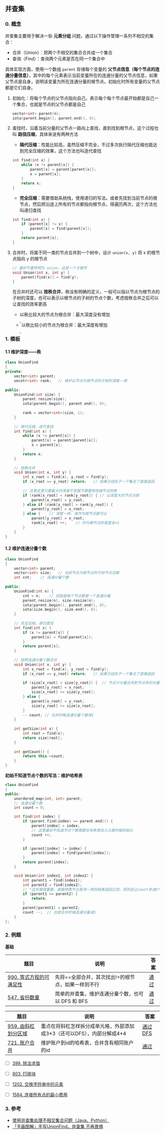 ## 并查集

### 0. 概念

并查集主要用于解决一些 **元素分组** 问题，通过以下操作管理一系列不相交的集合：

- 合并（Union）：把两个不相交的集合合并成一个集合
- 查询（Find）：查询两个元素是否在同一个集合中



具体实现方面，使用一个数组 `parent` 存储每个变量的 **父节点信息（每个节点的连通分量信息）**，其中的每个元素表示当前变量所在的连通分量的父节点信息，如果父节点是自身，说明该变量为所在连通分量的根节点。初始化时所有变量的父节点都是它们自身。

1. 初始化：将每个节点的父节点指向自己。表示每个每个节点最开始都是自己一个集合，也就是节点的父节点都是自己

   ```cpp
   vector<int> parent(n);
   iota(parent.begin(), parent.end(), 0);
   ```

   

2. 查找时，沿着当前分量的父节点一路向上查找，直到找到根节点，这个过程也叫 **路径压缩**，具体来说有两种方法

   - **隔代压缩**：性能比较高，虽然压缩不完全，不过多次执行隔代压缩也能达到完全压缩的效果，这个方法也叫迭代查找

   ```cpp
   int find(int x) {
       while (x != parent[x]) {
           parent[x] = parent[parent[x]];
           x = parent[x];
       }
       return x;
   }
   ```

   - **完全压缩**：需要借助系统栈，使用递归的写法。或者先找到当前节点的根节点，然后把沿途上所有的节点都指向根节点，得遍历两次，这个方法也叫递归查找

   ```cpp
   int find(int x) {
       if (parent[x] != x) {
           parent[x] = find(parent[x]);
       }
       return parent[x];
   }
   ```



3. 合并时，将属于同一类的节点合并到一个树中，设计 `union(x, y)` 将 x 的根节点指向 y 的根节点

   ```cpp
   // 最好不要申明为 union，这是一个关键字
   void Union(int x, int y) {
       parent[find(x)] = find(y);
   }
   ```
   
   在合并时还可以 **按秩合并**，秩没有明确的定义，一般可以指以节点为根节点的子树的深度，也可以表示以根节点的子树的节点个数，考虑按秩合并之后可以让查找的效率更高
   
   - 以秩比较大的节点为根合并：最大深度没有增加
   
     <img src="https://pic.leetcode-cn.com/0ca8e1349ee232af96a8649353b56ed5e915334cf61187e01db5f85380ee27f7-image.png" style="zoom:30%;" align="left"/>
   
   - 以秩比较小的节点为根合并：最大深度有增加
   
     <img src="https://pic.leetcode-cn.com/b95f2c0bb55b9d36defe5ab76a873ab63d158544e9b81304054e67bdaab71768-image.png" style="zoom:30%;" align="left" />



### 1. 模板

#### 1.1 维护深度——秩

```cpp
class UnionFind
{
private:
    vector<int> parent;
    vecotr<int> rank;	// 维护以节点为根节点的子树的深度——秩
    
public:
    UnionFind(int size) {
        parent.resize(size);
        iota(parent.begin(), parent.end(), 0);
        
        rank = vector<int>(size, 1);
    }
    
    // 隔代压缩，迭代查找
    int find(int x) {
        while (x != parent[x]) {
            parent[x] = parent[parent[x]];
            x = parent[x];
        }
        return x;
    }
    
    // 按秩合并
    void Union(int x, int y) {
        int x_root = find(x), y_root = find(y);
        if (x_root == y_root) return;	// 如果已经处于一个集合了直接返回
        
        // 注意这里只要最大的深度不变就不需要修改根节点的秩
        if (rank[x_root] < rank[y_root]) { // 以深度大的节点为根
            parent[x_root] = y_root;
        } else if (rank[x_root] > rank[y_root]) {
            parent[y_root] = x_root;
        } else {	// 深度一样，谁作为根节点都可以
         	parent[y_root] = x_root;
            rank[x_root] ++;	// 作为根节点的高度会+1
        }
    }
}
```



#### 1.2 维护连通分量个数

```cpp
class UnionFind
{
    vector<int> parent;
    vector<int> size;	// 当前节点为根节点的子树节点总数
    int cnt;	// 连通分量个数
   
public:
    UnionFind(int n) {
        cnt = n;	// 初始是每个节点都是一个连通分量
        parent.resize(n), size.resize(n);
        iota(parent.begin(), parent.end(), 0);
        iota(size.begin(), size.end(), 0);
    }
    
    // 完全压缩，递归查找
    int find(int x) {
        if (x != parent[x]) {
            parent[x] = find(parent[x]);
        }
        return parent[x];
    }
    
    // 按照连通分量个数合并
    void Union(int x, int y) {
        int x_root = find(x), y_root = find(y);
        if (x_root == y_root) return;	// 如果已经处于一个集合了直接返回
        
        if (size[x_root] > size[y_root]) {	// 节点少分量合并到节点多的分量上
            parent[y_root] = x_root;
            size[x_root] += size[y_root];
        } else {
            parent[x_root] = y_root;
            size[y_root] += size[x_root];
        }
        -- count; // 合并时候连通分量个数减1
    }
    
    int getSize(int x) {
        int root = find(x);
        return size[root];
    }
    
    int getCount() {
        return this->count;
    }
}
```



**初始不知道节点个数的写法：维护哈希表**

```cpp
class UnionFind
{
public:
    unordered_map<int, int> parent;
    // 连通分量个数
    int count = 0;

    int find(int index) {
        if (parent.find(index) == parent.end()) {
            parent[index] = index;
            // 这里最初不知道节点个数需要在哈希表加入元素时候初始化
            count ++;  
        }

        if (parent[index] != index) {
            parent[index] = find(parent[index]);
        }
        return parent[index];
    }

    void Union(int index1, int index2) {
        int parent1 = find(index1);
        int parent2 = find(index2);
        // *这步骤很重要，直接把两节点首领一样的结果返回过滤，否则会让count多减1*
        if (parent1 == parent2) {
            return;
        }
        parent[parent1] = parent2;
        count --;  // 也是合并时候连通分量减1
    }
};
```





### 2. 例题

**基础**

| 题目                                                         | 说明                                               | 答案                                                      |
| ------------------------------------------------------------ | -------------------------------------------------- | --------------------------------------------------------- |
| [990. 等式方程的可满足性](https://leetcode.cn/problems/satisfiability-of-equality-equations/) | 先将==全部合并，其次找出!=的根节点，如果一样则不行 | [通过](https://leetcode.cn/submissions/detail/136424817/) |
| [547. 省份数量](https://leetcode.cn/problems/number-of-provinces/) | 简单的并查集，维护连通分量个数，也可以 DFS 和 BFS  | [通过](https://leetcode.cn/submissions/detail/375522024/) |



| 题目                                                         | 说明                                                         | 答案                                                         |
| ------------------------------------------------------------ | ------------------------------------------------------------ | ------------------------------------------------------------ |
| [959. 由斜杠划分区域](https://leetcode.cn/problems/regions-cut-by-slashes/) | 重点在将斜杠怎样拆分成单元格，外部添加成3\*3（还可以DFS），内部分解成4\*4 | [通过](https://leetcode.cn/submissions/detail/141243167/)   [DFS](https://leetcode.cn/submissions/detail/375476296/) |
| [721. 账户合并](https://leetcode.cn/problems/accounts-merge/) | 维护账户到id的哈希表，合并含有相同账户的id                   | [通过](https://leetcode.cn/submissions/detail/375528105/)    |

- [ ]  [399. 除法求值](https://leetcode.cn/problems/evaluate-division/) 
- [ ]  [803. 打砖块](https://leetcode.cn/problems/bricks-falling-when-hit/) 
- [ ]  [1202. 交换字符串中的元素](https://leetcode.cn/problems/smallest-string-with-swaps/)
- [ ]  [1584. 连接所有点的最小费用](https://leetcode.cn/problems/min-cost-to-connect-all-points/) 



### 3. 参考

- [使用并查集处理不相交集合问题（Java、Python）](https://leetcode.cn/problems/satisfiability-of-equality-equations/solution/shi-yong-bing-cha-ji-chu-li-bu-xiang-jiao-ji-he-we/)
- [「手画图解」手写UnionFind，并查集 不再畏惧](https://leetcode.cn/problems/satisfiability-of-equality-equations/solution/shou-hui-tu-jie-shou-xie-unionfind-bing-cha-ji-bu-/)
